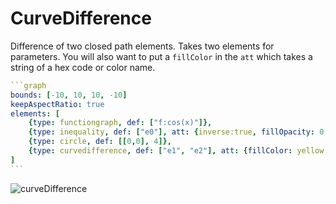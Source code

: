 # CurveDifference

Difference of two closed path elements. Takes two elements for parameters. You will also want to put a `fillColor` in the `att` which takes a string of a hex code or color name.

````yaml
```graph
bounds: [-10, 10, 10, -10]
keepAspectRatio: true
elements: [
	{type: functiongraph, def: ["f:cos(x)"]},
	{type: inequality, def: ["e0"], att: {inverse:true, fillOpacity: 0.1}},
	{type: circle, def: [[0,0], 4]},
	{type: curvedifference, def: ["e1", "e2"], att: {fillColor: yellow, fillOpacity: 0.6}}
]
```
````

![curveDifference](imgs/CurveDifference-graph-1.png)
